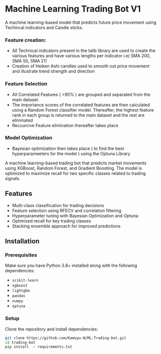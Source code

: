 # Machine Learning Trading Bot V1
A machine learning-based model that predicts future price movement using Techincal indicators and Candle sticks.

### Feature creation:
- All Technical indicators present in the talib library are used to create the various features and have various lengths per indicator i.e( SMA 200, SMA 50,  SMA 21)
- Creation of Heiken Ashi candles used to smooth out price movement and illustrate trend strength and direction

### Feature Selection
- All Correlated Features ( >95% ) are grouped and separated from the main dataset. 
- The importance scores of the correlated features are then calculated using a Random Forest classifier model. Thereafter, the highest feature rank in each group is returned to the main dataset and the rest are eliminated
- Reccurcive Feature elimination thereafter takes place

### Model Optimization
- Bayesian optimization then takes place ( to find the best hyperparameeters for the model ) using the Optuna Library 
    
A machine learning-based trading bot that predicts market movements using XGBoost, Random Forest, and Gradient Boosting. The model is optimized to maximize recall for two specific classes related to trading signals.

## Features  
- Multi-class classification for trading decisions  
- Feature selection using RFECV and correlation filtering  
- Hyperparameter tuning with Bayesian Optimization and Optuna  
- Optimized recall for key trading classes  
- Stacking ensemble approach for improved predictions  

## Installation  

### Prerequisites  
Make sure you have Python 3.8+ installed along with the following dependencies:  
- `scikit-learn`  
- `xgboost`  
- `lightgbm`  
- `pandas`  
- `numpy`  
- `optuna`  

### Setup  
Clone the repository and install dependencies:  

```bash
git clone https://github.com/Kamuyu-N/ML-Trading-bot.git
cd trading-bot
pip install -r requirements.txt
